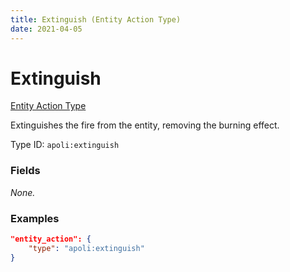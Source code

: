 ```yaml
---
title: Extinguish (Entity Action Type)
date: 2021-04-05
---
```


# Extinguish

[Entity Action Type](../entity_action_types.md)

Extinguishes the fire from the entity, removing the burning effect.

Type ID: `apoli:extinguish`

### Fields

_None._

### Examples

```json
"entity_action": {
    "type": "apoli:extinguish"
}
```
